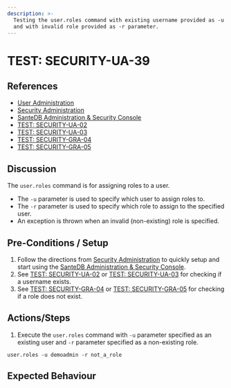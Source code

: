 ```yaml
---
description: >-
  Testing the user.roles command with existing username provided as -u parameter
  and with invalid role provided as -r parameter.
---
```


# TEST: SECURITY-UA-39

## References

* [User Administration](../../../../../operations/host-administration/santedb-icdr-admin-console/user-administration.md)
* [Security Administration](../../../../../operations/security-administration/#demo-environment) 
* [SanteDB Administration & Security Console](../../../../../operations/host-administration/santedb-icdr-admin-console/)
* [TEST: SECURITY-UA-02](test-security-ua-02.md)
* [TEST: SECURITY-UA-03](test-security-ua-03.md)
* [TEST: SECURITY-GRA-04](../group-role-administration/test-security-gra-04.md)
* [TEST: SECURITY-GRA-05](../group-role-administration/test-security-gra-05.md)

## Discussion

The `user.roles` command is for assigning roles to a user. 

* The `-u` parameter is used to specify which user to assign roles to.
* The `-r` parameter is used to specify which role to assign to the specified user.
* An exception is thrown when an invalid \(non-existing\) role is specified.

## Pre-Conditions / Setup

1. Follow the directions from [Security Administration](../../../../../operations/security-administration/#demo-environment) to quickly setup and start using the [SanteDB Administration & Security Console](../../../../../operations/host-administration/santedb-icdr-admin-console/).
2. See [TEST: SECURITY-UA-02](test-security-ua-02.md) or [TEST: SECURITY-UA-03](test-security-ua-03.md) for checking if a username exists.
3. See [TEST: SECURITY-GRA-04](../group-role-administration/test-security-gra-04.md) or [TEST: SECURITY-GRA-05](../group-role-administration/test-security-gra-05.md) for checking if a role does not exist.

## Actions/Steps

1. Execute the `user.roles` command with `-u` parameter specified as an existing user and `-r` parameter specified as a non-existing role.

```text
user.roles -u demoadmin -r not_a_role
```

## Expected Behaviour

